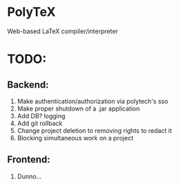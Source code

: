 # PolyTeX
Web-based LaTeX compiler/interpreter 

# TODO:

## Backend:

1. Make authentication/authorization via polytech's sso
2. Make proper shutdown of a .jar application
3. Add DB? logging
4. Add git rollback
5. Change project deletion to removing rights to redact it
6. Blocking simultaneous work on a project

## Frontend:

1. Dunno...